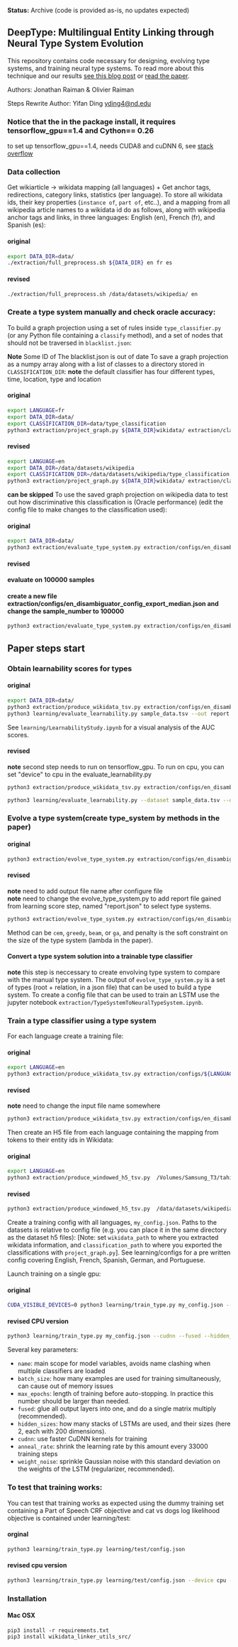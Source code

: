 **Status:** Archive (code is provided as-is, no updates expected)

DeepType: Multilingual Entity Linking through Neural Type System Evolution
--------------------------------------------------------------------------

This repository contains code necessary for designing, evolving type systems, and training neural type systems. To read more about this technique and our results [see this blog post](https://blog.openai.com/discovering-types-for-entity-disambiguation/) or [read the paper](https://arxiv.org/abs/1802.01021).

Authors: Jonathan Raiman & Olivier Raiman

Steps Rewrite Author: Yifan Ding yding4@nd.edu 
### Notice that the in the package install, it requires tensorflow_gpu==1.4 and Cython== 0.26
to set up tensorflow_gpu==1.4, needs CUDA8 and cuDNN 6, see [stack overflow](https://stackoverflow.com/questions/50622525/which-tensorflow-and-cuda-version-combinations-are-compatible)

### Data collection

Get wikiarticle -> wikidata mapping (all languages) + Get anchor tags, redirections, category links, statistics (per language). To store all wikidata ids, their key properties (`instance of`, `part of`, etc..), and
a mapping from all wikipedia article names to a wikidata id do as follows,
along with wikipedia anchor tags and links, in three languages: English (en), French (fr), and Spanish (es):

#### original

```bash
export DATA_DIR=data/
./extraction/full_preprocess.sh ${DATA_DIR} en fr es
```

#### revised
```bash
./extraction/full_preprocess.sh /data/datasets/wikipedia/ en
```

### Create a type system manually and check oracle accuracy:

To build a graph projection using a set of rules inside `type_classifier.py`
(or any Python file containing a `classify` method), and a set of nodes
that should not be traversed in `blacklist.json`:

**Note** Some ID of The blacklist.json is out of date
To save a graph projection as a numpy array along with a list of classes to a
directory stored in `CLASSIFICATION_DIR`:
**note**
the default classifier has four different types, time, location, type and location

#### original
```bash
export LANGUAGE=fr
export DATA_DIR=data/
export CLASSIFICATION_DIR=data/type_classification
python3 extraction/project_graph.py ${DATA_DIR}wikidata/ extraction/classifiers/type_classifier.py  --export_classification ${CLASSIFICATION_DIR}
```
#### revised
```bash
export LANGUAGE=en
export DATA_DIR=/data/datasets/wikipedia
export CLASSIFICATION_DIR=/data/datasets/wikipedia/type_classification
python3 extraction/project_graph.py ${DATA_DIR}wikidata/ extraction/classifiers/type_classifier.py  --export_classification ${CLASSIFICATION_DIR}
```

**can be skipped** To use the saved graph projection on wikipedia data to test out how discriminative this
classification is (Oracle performance) (edit the config file to make changes to the classification used):

#### original
```bash
export DATA_DIR=data/
python3 extraction/evaluate_type_system.py extraction/configs/en_disambiguator_config_export_median.json --relative_to ${DATA_DIR}
```
#### revised
#### evaluate on 100000 samples 
#### create a new file extraction/configs/en_disambiguator_config_export_median.json and change the sample_number to 100000
```bash
python3 extraction/evaluate_type_system.py extraction/configs/en_disambiguator_config_export_median.json --relative_t /data/datasets/wikipedia
```

## Paper steps start
### Obtain learnability scores for types
#### original
```bash
export DATA_DIR=data/
python3 extraction/produce_wikidata_tsv.py extraction/configs/en_disambiguator_config_export_small.json --relative_to ${DATA_DIR} sample_data.tsv
python3 learning/evaluate_learnability.py sample_data.tsv --out report.json --wikidata ${DATA_DIR}wikidata/
```
See `learning/LearnabilityStudy.ipynb` for a visual analysis of the AUC scores.

#### revised
**note** second step needs to run on tensorflow_gpu. To run on cpu, you can set "device" to cpu in the evaluate_learnability.py

```bash
python3 extraction/produce_wikidata_tsv.py extraction/configs/en_disambiguator_config_export_median.json --relative_to /data/datasets/wikipedia/ sample_data.tsv

python3 learning/evaluate_learnability.py --dataset sample_data.tsv --out report.json --wikidata /data/datasets/wikipedia/wikidata/
```



### Evolve a type system(create type_system by methods in the paper)
#### original
```bash
python3 extraction/evolve_type_system.py extraction/configs/en_disambiguator_config_export_small.json --relative_to ${DATA_DIR}  --method cem  --penalty 0.00007
```

#### revised
**note** need to add output file name after configure file <br>
**note** need to change the evolve_type_system.py to add report file gained from learning score step, named "report.json" to select type systems.<br>

```bash
python3 extraction/evolve_type_system.py extraction/configs/en_disambiguator_config_export_median.json  cem_100000.json --relative_to /data/datasets/wikipedia  --method cem  --penalty 0.00007
```

Method can be `cem`, `greedy`, `beam`, or `ga`, and penalty is the soft constraint on the size of the type system (lambda in the paper).

#### Convert a type system solution into a trainable type classifier
**note** this step is neccessary to create envolving type system to compare with the manual type system.
The output of `evolve_type_system.py` is a set of types (root + relation, in a json file) that can be used to build a type system. To create a config file that can be used to train an LSTM use the jupyter notebook `extraction/TypeSystemToNeuralTypeSystem.ipynb`.

### Train a type classifier using a type system
For each language create a training file:
#### original
```bash
export LANGUAGE=en
python3 extraction/produce_wikidata_tsv.py extraction/configs/${LANGUAGE}_disambiguator_config_export.json /Volumes/Samsung_T3/tahiti/2017-12/${LANGUAGE}_train.tsv  --relative_to /Volumes/Samsung_T3/tahiti/2017-12/
```

#### revised 
**note** need to change the input file name somewhere
```bash
python3 extraction/produce_wikidata_tsv.py extraction/configs/en_disambiguator_config_export_median.json /data/datasets/wikipedia/en_train.tsv  --relative_to /data/datasets/wikipedia/
```

Then create an H5 file from each language containing the mapping from tokens to their entity ids in Wikidata:

#### original
```bash
export LANGUAGE=en
python3 extraction/produce_windowed_h5_tsv.py  /Volumes/Samsung_T3/tahiti/2017-12/${LANGUAGE}_train.tsv /Volumes/Samsung_T3/tahiti/2017-12/${LANGUAGE}_train.h5 /Volumes/Samsung_T3/tahiti/2017-12/${LANGUAGE}_dev.h5 --window_size 10  --validation_start 1000000 --total_size 200500000
```

#### revised
```bash
python3 extraction/produce_windowed_h5_tsv.py  /data/datasets/wikipedia/en_train.tsv /data/datasets/wikipedia/en_train.h5 /data/datasets/wikipedia/en_dev.h5 --window_size 10  --validation_start 1000000 --total_size 200500000
```


Create a training config with all languages, `my_config.json`. Paths to the datasets is relative to config file (e.g. you can place it in the same directory as the dataset h5 files):
[Note: set `wikidata_path` to where you extracted wikidata information, and `classification_path` to where you exported the classifications with `project_graph.py`]. See learning/configs for a pre written config covering English, French, Spanish, German, and Portuguese.


Launch training on a single gpu:
#### original
```bash
CUDA_VISIBLE_DEVICES=0 python3 learning/train_type.py my_config.json --cudnn --fused --hidden_sizes 200 200 --batch_size 256 --max_epochs 10000  --name TypeClassifier --weight_noise 1e-6  --save_dir my_great_model  --anneal_rate 0.9999
```

#### revised CPU version
```bash
python3 learning/train_type.py my_config.json --cudnn --fused --hidden_sizes 200 200 --batch_size 256 --max_epochs 10000  --name TypeClassifier --weight_noise 1e-6  --save_dir my_great_model  --anneal_rate 0.9999 --device cpu --faux_cudnn
```
Several key parameters:

- `name`: main scope for model variables, avoids name clashing when multiple classifiers are loaded
- `batch_size`: how many examples are used for training simultaneously, can cause out of memory issues
- `max_epochs`: length of training before auto-stopping. In practice this number should be larger than needed.
- `fused`: glue all output layers into one, and do a single matrix multiply (recommended).
- `hidden_sizes`: how many stacks of LSTMs are used, and their sizes (here 2, each with 200 dimensions).
- `cudnn`: use faster CuDNN kernels for training
- `anneal_rate`: shrink the learning rate by this amount every 33000 training steps
- `weight_noise`: sprinkle Gaussian noise with this standard deviation on the weights of the LSTM (regularizer, recommended).


### To test that training works:

You can test that training works as expected using the dummy training set containing a Part of Speech CRF objective and cat vs dogs log likelihood objective is contained under learning/test:

#### orginal
```bash
python3 learning/train_type.py learning/test/config.json
```

#### revised cpu version 
```bash
python3 learning/train_type.py learning/test/config.json --device cpu --faux_cudnn
```

### Installation

#### Mac OSX

```
pip3 install -r requirements.txt
pip3 install wikidata_linker_utils_src/
```

